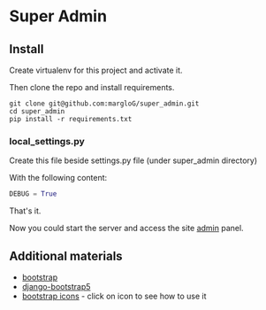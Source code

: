 # Super Admin

## Install
Create virtualenv for this project and activate it. 

Then clone the repo and install requirements.

```shell
git clone git@github.com:margloG/super_admin.git
cd super_admin
pip install -r requirements.txt
```

### local_settings.py
Create this file beside settings.py file (under super_admin directory)

With the following content:
```python
DEBUG = True
```

That's it.

Now you could start the server and access the site [admin](http://127.0.0.1:8000/admin/) panel.


## Additional materials
* [bootstrap](https://getbootstrap.com/)
* [django-bootstrap5](https://django-bootstrap5.readthedocs.io/en/latest/index.html)
* [bootstrap icons](https://icons.getbootstrap.com/) - click on icon to see how to use it
